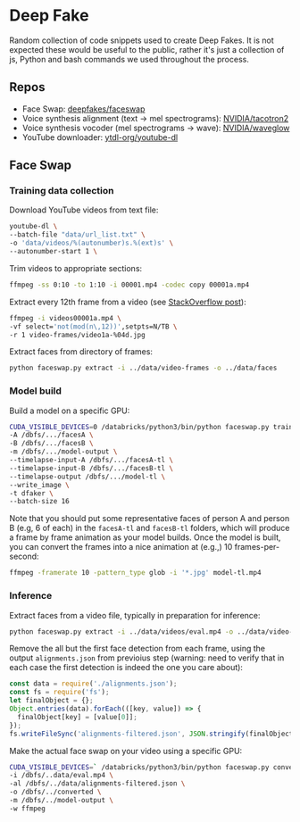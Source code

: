 # Deep Fake

Random collection of code snippets used to create Deep Fakes. It is not expected these would be useful to the public, rather it's just a collection of js, Python and bash commands we used throughout the process.

## Repos

* Face Swap: [deepfakes/faceswap](https://github.com/deepfakes/faceswap)
* Voice synthesis alignment (text -> mel spectrograms): [NVIDIA/tacotron2](https://github.com/NVIDIA/tacotron2/)
* Voice synthesis vocoder (mel spectrograms -> wave): [NVIDIA/waveglow](https://github.com/NVIDIA/waveglow)
* YouTube downloader: [ytdl-org/youtube-dl](https://github.com/ytdl-org/youtube-dl)

## Face Swap

### Training data collection

Download YouTube videos from text file:

```bash
youtube-dl \
--batch-file "data/url_list.txt" \
-o 'data/videos/%(autonumber)s.%(ext)s' \
--autonumber-start 1 \
```

Trim videos to appropriate sections:

```bash
ffmpeg -ss 0:10 -to 1:10 -i 00001.mp4 -codec copy 00001a.mp4
```

Extract every 12th frame from a video (see [StackOverflow post](https://stackoverflow.com/questions/35912335/how-to-extract-a-fixed-number-of-frames-with-ffmpeg)):

```bash
ffmpeg -i videos00001a.mp4 \
-vf select='not(mod(n\,12))',setpts=N/TB \
-r 1 video-frames/video1a-%04d.jpg
```

Extract faces from directory of frames:

```bash
python faceswap.py extract -i ../data/video-frames -o ../data/faces
```

### Model build

Build a model on a specific GPU:

```bash
CUDA_VISIBLE_DEVICES=0 /databricks/python3/bin/python faceswap.py train \
-A /dbfs/.../facesA \
-B /dbfs/.../facesB \
-m /dbfs/.../model-output \
--timelapse-input-A /dbfs/.../facesA-tl \
--timelapse-input-B /dbfs/.../facesB-tl \
--timelapse-output /dbfs/.../model-tl \
--write_image \
-t dfaker \
--batch-size 16
```

Note that you should put some representative faces of person A and person B (e.g, 6 of each) in the `facesA-tl` and `facesB-tl` folders, which will produce a frame by frame animation as your model builds. Once the model is built, you can convert the frames into a nice animation at (e.g.,) 10 frames-per-second:

```bash
ffmpeg -framerate 10 -pattern_type glob -i '*.jpg' model-tl.mp4
```

### Inference

Extract faces from a video file, typically in preparation for inference:

```bash
python faceswap.py extract -i ../data/videos/eval.mp4 -o ../data/video-frames-eval/
```

Remove the all but the first face detection from each frame, using the output `alignments.json` from previoius step (warning: need to verify that in each case the first detection is indeed the one you care about):

```js
const data = require('./alignments.json');
const fs = require('fs');
let finalObject = {};
Object.entries(data).forEach(([key, value]) => {
  finalObject[key] = [value[0]];
});
fs.writeFileSync('alignments-filtered.json', JSON.stringify(finalObject));
```

Make the actual face swap on your video using a specific GPU:

```bash
CUDA_VISIBLE_DEVICES=` /databricks/python3/bin/python faceswap.py convert \
-i /dbfs/..data/eval.mp4 \
-al /dbfs/../data/alignments-filtered.json \
-o /dbfs/../converted \
-m /dbfs/../model-output \
-w ffmpeg
```
